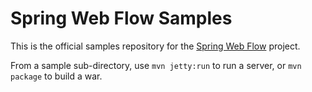 Spring Web Flow Samples
=======================

This is the official samples repository for the [Spring Web Flow](https://github.com/SpringSource/spring-webflow) project.

From a sample sub-directory, use `mvn jetty:run` to run a server, or `mvn package` to build a war.

